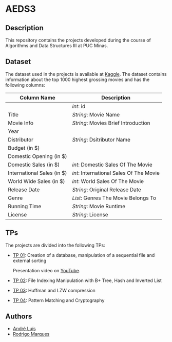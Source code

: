 # AEDS3

## Description
This repository contains the projects developed during the course of Algorithms and Data Structures III at PUC Minas.

## Dataset
The dataset used in the projects is available at [Kaggle](https://www.kaggle.com/datasets/sanjeetsinghnaik/top-1000-highest-grossing-movies/data). The dataset contains information about the top 1000 highest grossing movies and has the following columns:

| Column Name | Description |
| --- | --- |
|  | *int*: id |
| Title | *String*: Movie Name |
| Movie Info | *String*: Movies Brief Introduction |
| Year |  |
| Distributor | *String*: Dsitributor Name |
| Budget (in $) |  |
| Domestic Opening (in $) |  |
| Domestic Sales (in $) | *int*: Domestic Sales Of The Movie |
| International Sales (in $) | *int*: International Sales Of The Movie |
| World Wide Sales (in $) | *int*: World Sales Of The Movie |
| Release Date | *String*: Original Release Date |
| Genre | *List<String>*: Genres The Movie Belongs To |
| Running Time | *String*: Movie Runtime |
| License | *String*: License |



## TPs
The projects are divided into the following TPs:
- [TP 01](tp01): Creation of a database, manipulation of a sequential file and external sorting

	Presentation video on [YouTube](https://www.youtube.com/watch?v=ulDujdI2U3I).

- [TP 02](tp02): File Indexing Manipulation with B+ Tree, Hash and Inverted List
- [TP 03](tp03): Huffman and LZW compression
- [TP 04](tp04): Pattern Matching and Cryptography

## Authors
- [André Luís](https://github.com/andreeluis)
- [Rodrigo Marques](https://github.com/rodrigomsrocha)
